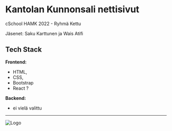 
# Kantolan Kunnonsali nettisivut

cSchool HAMK 2022 - Ryhmä Kettu

Jäsenet: Saku Karttunen ja Wais Atifi


## Tech Stack

**Frontend:**
- HTML, 
- CSS, 
- Bootstrap
- React ?

**Backend:** 
- ei vielä valittu

---
![Logo](https://www.hamk.fi/wp-content/uploads/2019/01/HAMK_levea.jpg)


